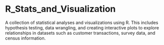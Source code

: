 # R_Stats_and_Visualization
A collection of statistical analyses and visualizations using R. This includes hypothesis testing, data wrangling, and creating interactive plots to explore relationships in datasets such as customer transactions, survey data, and census information.
